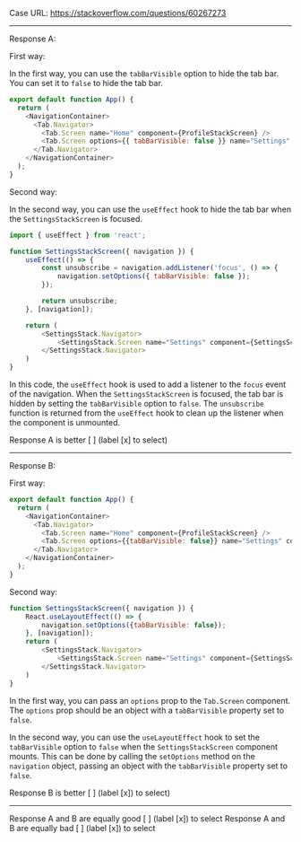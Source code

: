 Case URL: https://stackoverflow.com/questions/60267273

------
Response A:

First way:

In the first way, you can use the `tabBarVisible` option to hide the tab bar. You can set it to `false` to hide the tab bar.

```javascript
export default function App() {
  return (
    <NavigationContainer>
      <Tab.Navigator>
        <Tab.Screen name="Home" component={ProfileStackScreen} />
        <Tab.Screen options={{ tabBarVisible: false }} name="Settings" component={SettingsStackScreen} />
      </Tab.Navigator>
    </NavigationContainer>
  );
}
```

Second way:

In the second way, you can use the `useEffect` hook to hide the tab bar when the `SettingsStackScreen` is focused.

```javascript
import { useEffect } from 'react';

function SettingsStackScreen({ navigation }) {
    useEffect(() => {
        const unsubscribe = navigation.addListener('focus', () => {
            navigation.setOptions({ tabBarVisible: false });
        });

        return unsubscribe;
    }, [navigation]);

    return (
        <SettingsStack.Navigator>
            <SettingsStack.Screen name="Settings" component={SettingsScreen} />
        </SettingsStack.Navigator>
    )
}
```

In this code, the `useEffect` hook is used to add a listener to the `focus` event of the navigation. When the `SettingsStackScreen` is focused, the tab bar is hidden by setting the `tabBarVisible` option to `false`. The `unsubscribe` function is returned from the `useEffect` hook to clean up the listener when the component is unmounted.

Response A is better [ ] (label [x] to select)

-------
Response B:



First way:

```javascript
export default function App() {
  return (
    <NavigationContainer>
      <Tab.Navigator>
        <Tab.Screen name="Home" component={ProfileStackScreen} />
        <Tab.Screen options={{tabBarVisible: false}} name="Settings" component={SettingsStackScreen} />
      </Tab.Navigator>
    </NavigationContainer>
  );
}
```

Second way:

```javascript
function SettingsStackScreen({ navigation }) {
    React.useLayoutEffect(() => {
        navigation.setOptions({tabBarVisible: false});
    }, [navigation]);
    return (
        <SettingsStack.Navigator>
            <SettingsStack.Screen name="Settings" component={SettingsScreen} />
        </SettingsStack.Navigator>
    )
}
```

In the first way, you can pass an `options` prop to the `Tab.Screen` component. The `options` prop should be an object with a `tabBarVisible` property set to `false`.

In the second way, you can use the `useLayoutEffect` hook to set the `tabBarVisible` option to `false` when the `SettingsStackScreen` component mounts. This can be done by calling the `setOptions` method on the `navigation` object, passing an object with the `tabBarVisible` property set to `false`.

Response B is better [ ] (label [x]) to select)

-------

Response A and B are equally good [ ] (label [x]) to select
Response A and B are equally bad [ ] (label [x]) to select
